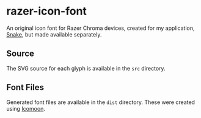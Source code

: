 # razer-icon-font

An original icon font for Razer Chroma devices, created for my application, [Snake](https://github.com/bithatch/snake), but made available separately.

## Source

The SVG source for each glyph is available in the `src` directory.

## Font Files

Generated font files are available in the `dist` directory. These were created using [Icomoon](https://icomoon.io).